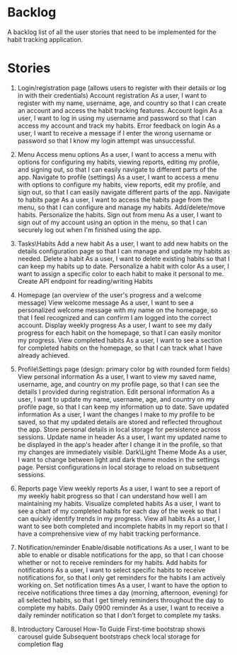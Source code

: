 # Backlog 

A backlog list of all the user stories that need to be implemented for the habit tracking application.


# Stories

1. Login/registration page (allows users to register with their details or log in with their credentials)
    Account registration
        As a user, I want to register with my name, username, age, and country so that I can create an account and access the habit tracking features.
    Account login
        As a user, I want to log in using my username and password so that I can access my account and track my habits.
    Error feedback on login
        As a user, I want to receive a message if I enter the wrong username or password so that I know my login attempt was unsuccessful.

2. Menu
    Access menu options
        As a user, I want to access a menu with options for configuring my habits, viewing reports, editing my profile, and signing out, so that I can easily navigate to different parts of the app.
    Navigate to profile  (settings)
        As a user, I want to access a menu with options to configure my habits, view reports, edit my profile, and sign out, so that I can easily navigate different parts of the app.
    Navigate to habits page
        As a user, I want to access the habits page from the menu, so that I can configure and manage my habits. Add/delete/move habits. Personalize the habits.
    Sign out from menu
        As a user, I want to sign out of my account using an option in the menu, so that I can securely log out when I'm finished using the app.

3. Tasks\Habits
    Add a new habit
        As a user, I want to add new habits on the details configuration page so that I can manage and update my habits as needed.
    Delete a habit
        As a user, I want to delete existing habits so that I can keep my habits up to date.
    Personalize a habit with color
        As a user, I want to assign a specific color to each habit to make it personal to me.
    Create API endpoint for reading/writing Habits

4. Homepage (an overview of the user's progress and a welcome message)
    View welcome message
        As a user, I want to see a personalized welcome message with my name on the homepage, so that I feel recognized and can confirm I am logged into the correct account.
    Display weekly progress
        As a user, I want to see my daily progress for each habit on the homepage, so that I can easily monitor my progress.
    View completed habits
        As a user, I want to see a section for completed habits on the homepage, so that I can track what I have already achieved.

5. Profile\Settings page (design: primary color bg with rounded form fields)
    View personal information
        As a user, I want to view my saved name, username, age, and country on my profile page, so that I can see the details I provided during registration.
    Edit personal information
        As a user, I want to update my name, username, age, and country on my profile page, so that I can keep my information up to date.
    Save updated information
        As a user, I want the changes I make to my profile to be saved, so that my updated details are stored and reflected throughout the app.
        Store personal details in local storage for persistence across sessions.
    Update name in header
        As a user, I want my updated name to be displayed in the app's header after I change it in the profile, so that my changes are immediately visible.
    Dark\Light Theme Mode
        As a user, I want to change between light and dark theme modes in the settings page.
        Persist configurations in local storage to reload on subsequent sessions.

6. Reports page
    View weekly reports
        As a user, I want to see a report of my weekly habit progress so that I can understand how well I am maintaining my habits.
    Visualize completed habits
        As a user, I want to see a chart of my completed habits for each day of the week so that I can quickly identify trends in my progress.
    View all habits
        As a user, I want to see both completed and incomplete habits in my report so that I have a comprehensive view of my habit tracking performance.

7. Notification/reminder
    Enable/disable notifications
        As a user, I want to be able to enable or disable notifications for the app, so that I can choose whether or not to receive reminders for my habits.
    Add habits for notifications
        As a user, I want to select specific habits to receive notifications for, so that I only get reminders for the habits I am actively working on.
    Set notification times
        As a user, I want to have the option to receive notifications three times a day (morning, afternoon, evening) for all selected habits, so that I get timely reminders throughout the day to complete my habits.
    Daily 0900 reminder
        As a user, I want to receive a daily reminder notification so that I don’t forget to complete my tasks.
    
8. Introductory Carousel How-To Guide
    First-time bootstrap shows carousel guide
    Subsequent bootstraps check local storage for completion flag
